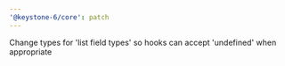 ```yaml
---
'@keystone-6/core': patch
---
```


Change types for 'list field types' so hooks can accept 'undefined' when appropriate
